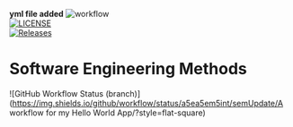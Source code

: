**yml file added**
![workflow](https://github.com/a5ea5em5int/semUpdate/actions/workflows/main.yml/badge.svg)  
[![LICENSE](https://img.shields.io/github/license/a5ea5em5int/sem.svg?style=flat-square)](https://github.com/a5ea5em5int/sem/blob/master/LICENSE)  
[![Releases](https://img.shields.io/github/release/a5ea5em5int/semUpdate/all.svg?style=flat-square)](https://github.com/a5ea5em5int/semUpdate/releases)  
# Software Engineering Methods
![GitHub Workflow Status (branch)](https://img.shields.io/github/workflow/status/a5ea5em5int/semUpdate/A workflow for my Hello World App/<branch>?style=flat-square)